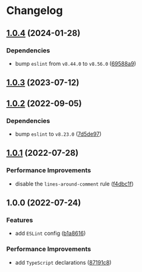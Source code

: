 # Changelog

## [1.0.4](https://github.com/binden-js/eslint-config/compare/v1.0.3...v1.0.4) (2024-01-28)

### Dependencies

- bump `eslint` from `v8.44.0` to `v8.56.0` ([69588a9](https://github.com/binden-js/eslint-config/commit/69588a99848a4e652f664fd64b5f9710817e28c3))

## [1.0.3](https://github.com/binden-js/eslint-config/compare/v1.0.2...v1.0.3) (2023-07-12)

## [1.0.2](https://github.com/binden-js/eslint-config/compare/v1.0.1...v1.0.2) (2022-09-05)

### Dependencies

- bump `eslint` to `v8.23.0` ([7d5de97](https://github.com/binden-js/eslint-config/commit/7d5de975877b975d3b9879c674f8015fce03d5c0))

## [1.0.1](https://github.com/binden-js/eslint-config/compare/v1.0.0...v1.0.1) (2022-07-28)

### Performance Improvements

- disable the `lines-around-comment` rule ([f4dbc1f](https://github.com/binden-js/eslint-config/commit/f4dbc1f5b021c30c0eea7f7b8818f1399d698610))

## 1.0.0 (2022-07-24)

### Features

- add `ESLint` config ([b1a8616](https://github.com/binden-js/eslint-config/commit/b1a8616a8d27e2513f0576bfb80789dab10a258f))

### Performance Improvements

- add `TypeScript` declarations ([87191c8](https://github.com/binden-js/eslint-config/commit/87191c80d4b1bb8e2a542c2aa23802ac99a9c382))
